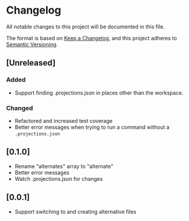 # Changelog

All notable changes to this project will be documented in this file.

The format is based on [Keep a Changelog](https://keepachangelog.com/en/1.0.0/),
and this project adheres to [Semantic Versioning](https://semver.org/spec/v2.0.0.html).

## [Unreleased]

### Added

- Support finding .projections.json in places other than the workspace.

### Changed

- Refactored and increased test coverage
- Better error messages when trying to run a command without a `.projections.json`

## [0.1.0]

- Rename "alternates" array to "alternate"
- Better error messages
- Watch .projections.json for changes

## [0.0.1]

- Support switching to and creating alternative files
